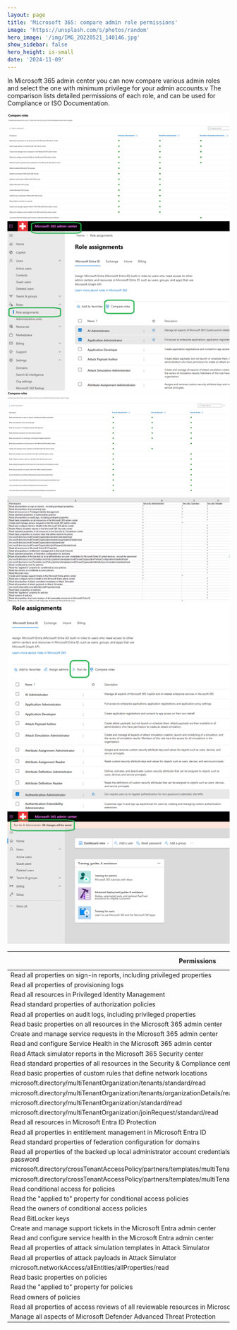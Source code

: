 ```yaml
---
layout: page
title: 'Microsoft 365: compare admin role permissions'
image: 'https://unsplash.com/s/photos/random'
hero_image: '/img/IMG_20220521_140146.jpg'
show_sidebar: false
hero_height: is-small
date: '2024-11-09'
---
```



In Microsoft 365 admin center you can now compare various admin roles and select the one with minimum privilege for your admin accounts.v The comparison lists detailed permissions of each role, and can be used for Compliance or ISO Documentation.





<img src="/articles/img/compareroles.PNG" >
<img src="/articles/img/compareroles2.PNG" >
<img src="/articles/img/compareroles3.PNG" >
<img src="/articles/img/compareroles4.PNG" >
<img src="/articles/img/compareroles5.PNG" >
<img src="/articles/img/compareroles6.PNG" >





| Permissions                                                                                                                     | Security Administrator | Security Operator | Security Reader |
|---------------------------------------------------------------------------------------------------------------------------------|------------------------|-------------------|-----------------|
| Read all properties on sign-in reports, including privileged properties                                                         | ✔                      | ✔                 | ✔               |
| Read all properties of provisioning logs                                                                                        | ✔                      | ✔                 | ✔               |
| Read all resources in Privileged Identity Management                                                                            | ✔                      | ✔                 | ✔               |
| Read standard properties of authorization policies                                                                              | ✔                      | ✔                 | ✔               |
| Read all properties on audit logs, including privileged properties                                                              | ✔                      | ✔                 | ✔               |
| Read basic properties on all resources in the Microsoft 365 admin center                                                        | ✔                      |                   | ✔               |
| Create and manage service requests in the Microsoft 365 admin center                                                            | ✔                      | ✔                 |                 |
| Read and configure Service Health in the Microsoft 365 admin center                                                             | ✔                      |                   | ✔               |
| Read Attack simulator reports in the Microsoft 365 Security center                                                              | ✔                      |                   |                 |
| Read standard properties of all resources in the Security & Compliance center                                                   | ✔                      |                   |                 |
| Read basic properties of custom rules that define network locations                                                             | ✔                      |                   |                 |
| microsoft.directory/multiTenantOrganization/tenants/standard/read                                                               | ✔                      |                   |                 |
| microsoft.directory/multiTenantOrganization/tenants/organizationDetails/read                                                    | ✔                      |                   |                 |
| microsoft.directory/multiTenantOrganization/standard/read                                                                       | ✔                      |                   |                 |
| microsoft.directory/multiTenantOrganization/joinRequest/standard/read                                                           | ✔                      |                   |                 |
| Read all resources in Microsoft Entra ID Protection                                                                             | ✔                      |                   |                 |
| Read all properties in entitlement management in Microsoft Entra ID                                                             | ✔                      |                   |                 |
| Read standard properties of federation configuration for domains                                                                | ✔                      |                   |                 |
| Read all properties of the backed up local administrator account credentials for Microsoft Entra ID joined devices, except the password | ✔                      |                   |                 |
| microsoft.directory/crossTenantAccessPolicy/partners/templates/multiTenantOrganizationPartnerConfiguration/standard/read        | ✔                      |                   |                 |
| microsoft.directory/crossTenantAccessPolicy/partners/templates/multiTenantOrganizationIdentitySynchronization/standard/read     | ✔                      |                   |                 |
| Read conditional access for policies                                                                                            | ✔                      |                   |                 |
| Read the "applied to" property for conditional access policies                                                                  | ✔                      |                   |                 |
| Read the owners of conditional access policies                                                                                  | ✔                      |                   |                 |
| Read BitLocker keys                                                                                                             | ✔                      |                   |                 |
| Create and manage support tickets in the Microsoft Entra admin center                                                           | ✔                      | ✔                 |                 |
| Read and configure service health in the Microsoft Entra admin center                                                           | ✔                      |                   |                 |
| Read all properties of attack simulation templates in Attack Simulator                                                          |                        |                   | ✔               |
| Read all properties of attack payloads in Attack Simulator                                                                      |                        |                   | ✔               |
| microsoft.networkAccess/allEntities/allProperties/read                                                                          |                        |                   | ✔               |
| Read basic properties on policies                                                                                               |                        |                   | ✔               |
| Read the "applied to" property for policies                                                                                     |                        |                   | ✔               |
| Read owners of policies                                                                                                         |                        |                   | ✔               |
| Read all properties of access reviews of all reviewable resources in Microsoft Entra ID                                         |                        |                   | ✔               |
| Manage all aspects of Microsoft Defender Advanced Threat Protection                                                             |                        | ✔                 |                 |
